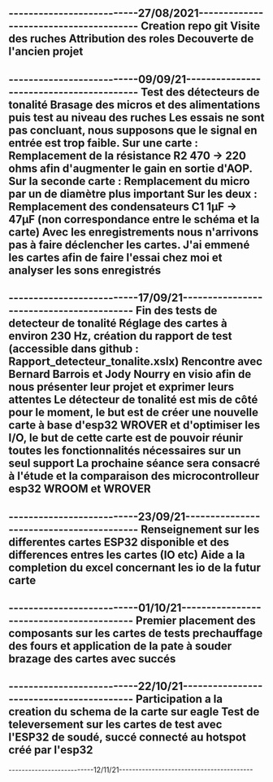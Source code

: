 --------------------------27/08/2021---------------------------------------
Creation repo git 
Visite des ruches 
Attribution des roles
Decouverte de l'ancien projet 
---------------------------------------------------------------------------
--------------------------09/09/21-----------------------------------------
Test des détecteurs de tonalité
Brasage des micros et des alimentations puis test au niveau des ruches 
Les essais ne sont pas concluant, nous supposons que le signal en entrée est trop faible.
Sur une carte : Remplacement de la résistance R2 470 -> 220 ohms afin d'augmenter le gain en sortie d'AOP.
Sur la seconde carte : Remplacement du micro par un de diamètre plus important
Sur les deux : Remplacement des condensateurs C1 1µF -> 47µF (non correspondance entre le schéma et la carte)
Avec les enregistrements nous n'arrivons pas à faire déclencher les cartes. 
J'ai emmené les cartes afin de faire l'essai chez moi et analyser les sons enregistrés
---------------------------------------------------------------------------
--------------------------17/09/21-----------------------------------------
Fin des tests de detecteur de tonalité
Réglage des cartes à environ 230 Hz, création du rapport de test (accessible dans github : Rapport_detecteur_tonalite.xslx)
Rencontre avec Bernard Barrois et Jody Nourry en visio afin de nous présenter leur projet et exprimer leurs attentes
Le détecteur de tonalité est mis de côté pour le moment, le but est de créer une nouvelle carte à base d'esp32 WROVER et d'optimiser les I/O,
le but de cette carte est de pouvoir réunir toutes les fonctionnalités nécessaires sur un seul support
La prochaine séance sera consacré à l'étude et la comparaison des microcontrolleur esp32 WROOM et WROVER
---------------------------------------------------------------------------
--------------------------23/09/21-----------------------------------------
Renseignement sur les differentes cartes ESP32 disponible et des differences entres les cartes (IO etc)
Aide a la completion du excel concernant les io de la futur carte
---------------------------------------------------------------------------
--------------------------01/10/21-----------------------------------------
Premier placement des composants sur les cartes de tests
prechauffage des fours et application de la pate à souder 
brazage des cartes avec succés 
---------------------------------------------------------------------------
--------------------------22/10/21-----------------------------------------
Participation a la creation du schema de la carte sur eagle
Test de televersement sur les cartes de test avec l'ESP32 de soudé, succé
connecté au hotspot créé par l'esp32 
---------------------------------------------------------------------------
--------------------------12/11/21-----------------------------------------
